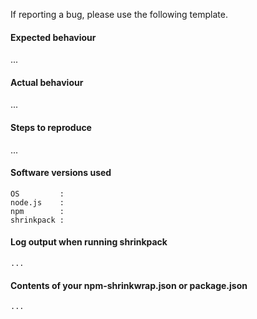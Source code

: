If reporting a bug, please use the following template.

#### Expected behaviour

...

#### Actual behaviour

...

#### Steps to reproduce

...

#### Software versions used

```
OS         : 
node.js    : 
npm        : 
shrinkpack :
```

#### Log output when running shrinkpack

```
...
```

#### Contents of your npm-shrinkwrap.json or package.json

```
...
```
